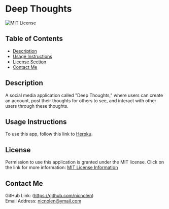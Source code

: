 # Deep Thoughts

![MIT License](https://img.shields.io/badge/license-MIT-important)

## Table of Contents

- [Description](#description)
- [Usage Instructions](#usage-instructions)
- [License Section](#license)
- [Contact Me](#contact-me)

## Description

A social media application called "Deep Thoughts," where users can create an account, post their thoughts for others to see, and interact with other users through these thoughts.

## Usage Instructions

To use this app, follow this link to [Heroku](https://thawing-harbor-81793.herokuapp.com/).

## License

Permission to use this application is granted under the MIT license.
Click on the link for more information: [MIT License Information](https://opensource.org/licenses/MIT)

## Contact Me

GitHub Link: (https://github.com/nicnolen)<br>
Email Address: <nicnolen@ymail.com>

